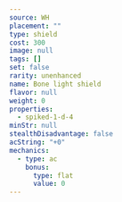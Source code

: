 ```yaml
---
source: WH
placement: ""
type: shield
cost: 300
image: null
tags: []
set: false
rarity: unenhanced
name: Bone light shield
flavor: null
weight: 0
properties:
  - spiked-1-d-4
minStr: null
stealthDisadvantage: false
acString: "+0"
mechanics:
  - type: ac
    bonus:
      type: flat
      value: 0
---
```

